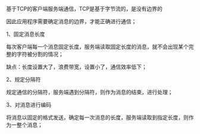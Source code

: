 基于TCP的客户端服务端通信，TCP是基于字节流的，是没有边界的

因此应用程序需要确定消息的边界，才能正确进行通信；



1、固定消息长度

每次客户端每一个消息固定长度，服务端读取固定长度的消息，就不会出现某个完整的字符被分割的情况；

缺点：长度设置大了，浪费带宽，设置小了，通信效率低下；



2、规定分隔符

规定通信的分隔符，服务端遇到分隔符，则作为消息的结束，进行处理；



3、对消息进行编码

将消息以固定的格式发送，确定每一次消息的长度，服务端读取到指定长度，则作为一整个消息；


